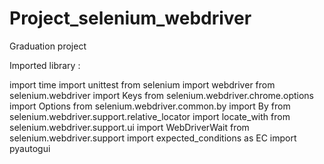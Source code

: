 # Project_selenium_webdriver
Graduation project


Imported library :

import time
import unittest
from selenium import webdriver
from selenium.webdriver import Keys
from selenium.webdriver.chrome.options import Options
from selenium.webdriver.common.by import By
from selenium.webdriver.support.relative_locator import locate_with
from selenium.webdriver.support.ui import WebDriverWait
from selenium.webdriver.support import expected_conditions as EC 
import pyautogui 